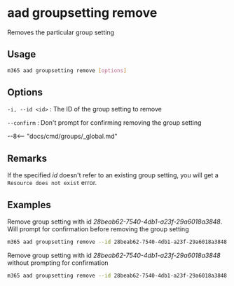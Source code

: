 # aad groupsetting remove

Removes the particular group setting

## Usage

```sh
m365 aad groupsetting remove [options]
```

## Options

`-i, --id <id>`
: The ID of the group setting to remove

`--confirm`
: Don't prompt for confirming removing the group setting

--8<-- "docs/cmd/groups/_global.md"

## Remarks

If the specified _id_ doesn't refer to an existing group setting, you will get a `Resource does not exist` error.

## Examples

Remove group setting with id _28beab62-7540-4db1-a23f-29a6018a3848_. Will prompt for confirmation before removing the group setting

```sh
m365 aad groupsetting remove --id 28beab62-7540-4db1-a23f-29a6018a3848
```

Remove group setting with id _28beab62-7540-4db1-a23f-29a6018a3848_ without prompting for confirmation

```sh
m365 aad groupsetting remove --id 28beab62-7540-4db1-a23f-29a6018a3848 --confirm
```
